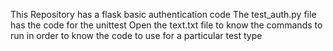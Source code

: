 This Repository has a flask basic authentication code
The test_auth.py file has the code for the unittest
Open the text.txt file to know the commands to run in order to know the code to use for a particular test type
